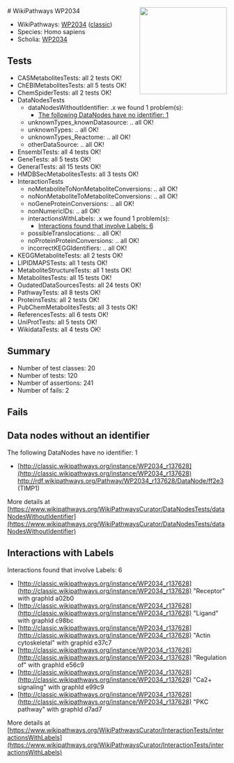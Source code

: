 <img style="float: right; width: 200px" src="https://upload.wikimedia.org/wikipedia/commons/thumb/8/83/Wplogo_with_text_500.png/640px-Wplogo_with_text_500.png" />
# WikiPathways WP2034

* WikiPathways: [WP2034](https://wikipathways.org/pathways/WP2034) ([classic](https://classic.wikipathways.org/instance/WP2034))
* Species: Homo sapiens
* Scholia: [WP2034](https://scholia.toolforge.org/wikipathways/WP2034)
## Tests
* CASMetabolitesTests: all 2 tests OK!
* ChEBIMetabolitesTests: all 5 tests OK!
* ChemSpiderTests: all 2 tests OK!
* DataNodesTests
    * dataNodesWithoutIdentifier: .x we found 1 problem(s):
        * [The following DataNodes have no identifier: 1](#d2d32fa0)
    * unknownTypes_knownDatasource: .. all OK!
    * unknownTypes: .. all OK!
    * unknownTypes_Reactome: .. all OK!
    * otherDataSource: .. all OK!
* EnsemblTests: all 4 tests OK!
* GeneTests: all 5 tests OK!
* GeneralTests: all 15 tests OK!
* HMDBSecMetabolitesTests: all 3 tests OK!
* InteractionTests
    * noMetaboliteToNonMetaboliteConversions: .. all OK!
    * noNonMetaboliteToMetaboliteConversions: .. all OK!
    * noGeneProteinConversions: .. all OK!
    * nonNumericIDs: .. all OK!
    * interactionsWithLabels: .x we found 1 problem(s):
        * [Interactions found that involve Labels: 6](#630d267d)
    * possibleTranslocations: .. all OK!
    * noProteinProteinConversions: .. all OK!
    * incorrectKEGGIdentifiers: .. all OK!
* KEGGMetaboliteTests: all 2 tests OK!
* LIPIDMAPSTests: all 1 tests OK!
* MetaboliteStructureTests: all 1 tests OK!
* MetabolitesTests: all 15 tests OK!
* OudatedDataSourcesTests: all 24 tests OK!
* PathwayTests: all 8 tests OK!
* ProteinsTests: all 2 tests OK!
* PubChemMetabolitesTests: all 3 tests OK!
* ReferencesTests: all 6 tests OK!
* UniProtTests: all 5 tests OK!
* WikidataTests: all 4 tests OK!


## Summary

* Number of test classes: 20
* Number of tests: 120
* Number of assertions: 241
* Number of fails: 2

## Fails

<a name="d2d32fa0" />

## Data nodes without an identifier

The following DataNodes have no identifier: 1

* [http://classic.wikipathways.org/instance/WP2034_r137628](http://classic.wikipathways.org/instance/WP2034_r137628) http://rdf.wikipathways.org/Pathway/WP2034_r137628/DataNode/ff2e3 (TIMP1)


More details at [https://www.wikipathways.org/WikiPathwaysCurator/DataNodesTests/dataNodesWithoutIdentifier](https://www.wikipathways.org/WikiPathwaysCurator/DataNodesTests/dataNodesWithoutIdentifier)

<a name="630d267d" />

## Interactions with Labels

Interactions found that involve Labels: 6

* [http://classic.wikipathways.org/instance/WP2034_r137628](http://classic.wikipathways.org/instance/WP2034_r137628) "Receptor" with graphId a02b0
* [http://classic.wikipathways.org/instance/WP2034_r137628](http://classic.wikipathways.org/instance/WP2034_r137628) "Ligand" with graphId c98bc
* [http://classic.wikipathways.org/instance/WP2034_r137628](http://classic.wikipathways.org/instance/WP2034_r137628) "Actin cytoskeletal" with graphId e37c7
* [http://classic.wikipathways.org/instance/WP2034_r137628](http://classic.wikipathways.org/instance/WP2034_r137628) "Regulation of" with graphId e56c9
* [http://classic.wikipathways.org/instance/WP2034_r137628](http://classic.wikipathways.org/instance/WP2034_r137628) "Ca2+ signaling" with graphId e99c9
* [http://classic.wikipathways.org/instance/WP2034_r137628](http://classic.wikipathways.org/instance/WP2034_r137628) "PKC pathway" with graphId d7ad7


More details at [https://www.wikipathways.org/WikiPathwaysCurator/InteractionTests/interactionsWithLabels](https://www.wikipathways.org/WikiPathwaysCurator/InteractionTests/interactionsWithLabels)

